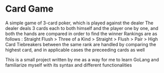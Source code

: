 # Card Game

A simple game of 3-card poker, which is played against the dealer
The dealer deals 3 cards each to both himself and the player one by one, and both the hands are compared in order to find the winner
Rankings are as follows : Straight Flush > Three of a Kind > Straight > Flush > Pair > High Card
Tiebreakers between the same rank are handled by comparing the highest card, and in applicable cases the preceeding cards as well

This is a small project written by me as a way for me to learn GoLang and familiarize myself with its syntax and different functionalities
